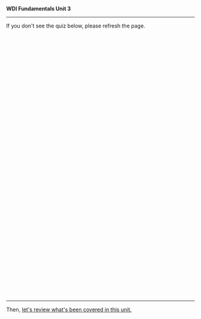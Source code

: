 **WDI Fundamentals Unit 3**

---

If you don't see the quiz below, please refresh the page.

<!-- Change the width and height values to suit you best -->
<div class="typeform-widget" data-url="https://ga-immersives.typeform.com/to/iP1xL5" data-text="Unit 3" style="width:100%;height:700px;"></div>
<script>(function(){var qs,js,q,s,d=document,gi=d.getElementById,ce=d.createElement,gt=d.getElementsByTagName,id='typef_orm',b='https://s3-eu-west-1.amazonaws.com/share.typeform.com/';if(!gi.call(d,id)){js=ce.call(d,'script');js.id=id;js.src=b+'widget.js';q=gt.call(d,'script')[0];q.parentNode.insertBefore(js,q)}})()</script>

---

Then, [let's review what's been covered in this unit.](10_cheatsheet.md)

